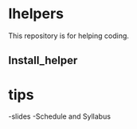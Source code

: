 # Ihelpers 

This repository is for helping coding.

## Install_helper






# tips

-slides 
-Schedule and Syllabus
